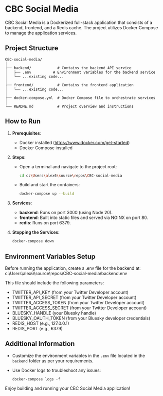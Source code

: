 # CBC Social Media

CBC Social Media is a Dockerized full-stack application that consists of a backend, frontend, and a Redis cache. The project utilizes Docker Compose to manage the application services.

## Project Structure

```
CBC-social-media/
│
├── backend/            # Contains the backend API service
│   ├── .env          # Environment variables for the backend service
│   └── ...existing code...
│
├── frontend/           # Contains the frontend application
│   └── ...existing code...
│
├── docker-compose.yml  # Docker Compose file to orchestrate services
│
└── README.md           # Project overview and instructions
```

## How to Run

1. **Prerequisites**:
   - Docker installed (https://www.docker.com/get-started)
   - Docker Compose installed

2. **Steps**:
   - Open a terminal and navigate to the project root:
     ```bash
     cd c:\Users\alex6\source\repos\CBC-social-media
     ```
   - Build and start the containers:
     ```bash
     docker-compose up --build
     ```

3. **Services**:
   - **backend**: Runs on port 3000 (using Node 20).
   - **frontend**: Built into static files and served via NGINX on port 80.
   - **redis**: Runs on port 6379.

4. **Stopping the Services**:
   ```bash
   docker-compose down
   ```

## Environment Variables Setup

Before running the application, create a .env file for the backend at:
  c:\Users\alex6\source\repos\CBC-social-media\backend\.env

This file should include the following parameters:
- TWITTER_API_KEY (from your Twitter Developer account)
- TWITTER_API_SECRET (from your Twitter Developer account)
- TWITTER_ACCESS_TOKEN (from your Twitter Developer account)
- TWITTER_ACCESS_SECRET (from your Twitter Developer account)
- BLUESKY_HANDLE (your Bluesky handle)
- BLUESKY_OAUTH_TOKEN (from your Bluesky developer credentials)
- REDIS_HOST (e.g., 127.0.0.1)
- REDIS_PORT (e.g., 6379)

## Additional Information

- Customize the environment variables in the `.env` file located in the `backend` folder as per your requirements.
- Use Docker logs to troubleshoot any issues:
  
  ```
  docker-compose logs -f
  ```
  
Enjoy building and running your CBC Social Media application!
